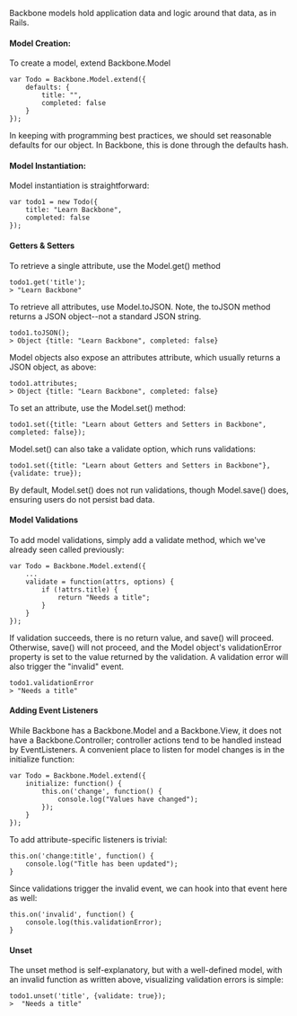 

<!-- ---title: Backbone Models --- -->

Backbone models hold application data and logic around that data, as in Rails.

#### Model Creation:

To create a model, extend Backbone.Model

	var Todo = Backbone.Model.extend({
		defaults: {
			title: "",
			completed: false
		}
	});
	
In keeping with programming best practices, we should set reasonable defaults for our object. In Backbone, this is done through the defaults hash.

#### Model Instantiation:

Model instantiation is straightforward:

	var todo1 = new Todo({
		title: "Learn Backbone",
		completed: false
	});
	
#### Getters & Setters

To retrieve a single attribute, use the Model.get() method

	todo1.get('title');
	> "Learn Backbone"

To retrieve all attributes, use Model.toJSON. Note, the toJSON method returns a JSON object--not a standard JSON string.

	todo1.toJSON();
	> Object {title: "Learn Backbone", completed: false}
	
Model objects also expose an attributes attribute, which usually returns a JSON object, as above:

	todo1.attributes;
	> Object {title: "Learn Backbone", completed: false}
	
To set an attribute, use the Model.set() method:

	todo1.set({title: "Learn about Getters and Setters in Backbone", completed: false});
	
Model.set() can also take a validate option, which runs validations:

	todo1.set({title: "Learn about Getters and Setters in Backbone"}, {validate: true});

By default, Model.set() does not run validations, though Model.save() does, ensuring users do not persist bad data.

#### Model Validations

To add model validations, simply add a validate method, which we've already seen called previously:

	var Todo = Backbone.Model.extend({
		...
		validate = function(attrs, options) {
			if (!attrs.title) {
				return "Needs a title";
			}
		}
	});
	
If validation succeeds, there is no return value, and save() will proceed. Otherwise, save() will not proceed, and the Model object's validationError property is set to the value returned by the validation. A validation error will also trigger the "invalid" event.

	todo1.validationError
	> "Needs a title"
	
#### Adding Event Listeners

While Backbone has a Backbone.Model and a Backbone.View, it does not have a Backbone.Controller; controller actions tend to be handled instead by EventListeners. A convenient place to listen for model changes is in the initialize function:

	var Todo = Backbone.Model.extend({ 
		initialize: function() {
			this.on('change', function() {
				console.log("Values have changed");
			});
		}
	});
	
To add attribute-specific listeners is trivial:

	this.on('change:title', function() {
		console.log("Title has been updated");
	}
	
Since validations trigger the invalid event, we can hook into that event here as well:

	this.on('invalid', function() {
		console.log(this.validationError);
	}
	
#### Unset

The unset method is self-explanatory, but with a well-defined model, with an invalid function as written above, visualizing validation errors is simple:

	todo1.unset('title', {validate: true});
	>  "Needs a title"


